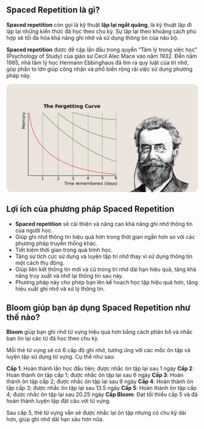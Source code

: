 ## Spaced Repetition là gì?
**Spaced repetition** còn gọi là kỹ thuật **lặp lại ngắt quãng**, là kỹ thuật lặp đi lặp lại những kiến thức đã học theo chu kỳ. Sự lặp lại theo khoảng cách phù hợp sẽ tối đa hóa khả năng ghi nhớ và sử dụng thông tin của não bộ.

**Spaced repetition** được đề cập lần đầu trong quyển “Tâm lý trong việc học” (Psychology of Study) của giáo sư Cecil Alec Mace vào năm 1932. Đến năm 1985, nhà tâm lý học Hermann Ebbinghaus đã tìm ra quy luật của trí nhớ, góp phần to lớn giúp công nhận và phổ biến rộng rãi việc sử dụng phương pháp này.

![](https://raw.githubusercontent.com/agpriv/bloom/main/markdowns/spaced-repetition/forgetting-curve.png)

## Lợi ích của phương pháp Spaced Repetition
- **Spaced repetition** sẽ cải thiện và nâng cao khả năng ghi nhớ thông tin của người học.
- Giúp ghi nhớ thông tin hiệu quả hơn trong thời gian ngắn hơn so với các phương pháp truyền thống khác.
- Tiết kiệm thời gian trong quá trình học.
- Tăng sự tích cực sử dụng và luyện tập trí nhớ thay vì sử dụng thông tin một cách thụ động.
- Giúp liên kết thông tin mới và cũ trong trí nhớ dài hạn hiệu quả, tăng khả năng truy xuất và nhớ lại thông tin sau này.
- Phương pháp này cho phép bạn lên kế hoạch học tập hiệu quả hơn, tăng hiệu xuất ghi nhớ và xử lý thông tin.


## Bloom giúp bạn áp dụng Spaced Repetition như thế nào?
**Bloom** giúp bạn ghi nhớ từ vựng hiệu quả hơn bằng cách phân bổ và nhắc bạn ôn lại các từ đã học theo chu kỳ. 

Mỗi thẻ từ vựng sẽ có 6 cấp độ ghi nhớ, tương ứng với các mốc ôn tập và luyện tập sử dụng từ vựng. Cụ thể như sau:

**Cấp 1**: Hoàn thành lần học đầu tiên; được nhắc ôn tập lại sau 1 ngày
**Cấp 2**: Hoàn thành ôn tập cấp 1; được nhắc ôn tập lại sau 6 ngày
**Cấp 3**: Hoàn thành ôn tập cấp 2; được nhắc ôn tập lại sau 9 ngày
**Cấp 4**: Hoàn thành ôn tập cấp 3; được nhắc ôn tập lại sau 13.5 ngày
**Cấp 5**: Hoàn thành ôn tập cấp 4; được nhắc ôn tập lại sau 20.25 ngày
**Cấp Bloom**: Đạt tối thiểu cấp 5 và đã hoàn thành luyện tập đặt câu với từ vựng.

Sau cấp 5, thẻ từ vựng vẫn sẽ được nhắc lại ôn tập nhưng có chu kỳ dài hơn, giúp ghi nhớ dài hạn sâu hơn nữa.
